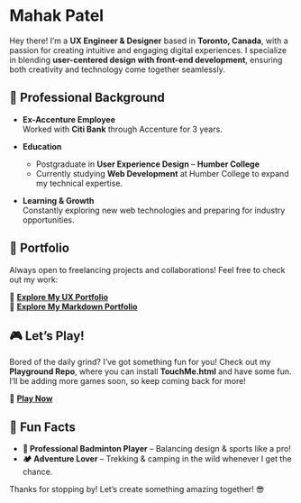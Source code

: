 # Mahak Patel  

Hey there! I’m a **UX Engineer & Designer** based in **Toronto, Canada**, with a passion for creating intuitive and engaging digital experiences. I specialize in blending **user-centered design with front-end development**, ensuring both creativity and technology come together seamlessly.

## 💼 Professional Background

- **Ex-Accenture Employee**  
  Worked with **Citi Bank** through Accenture for 3 years.

- **Education**  
  - Postgraduate in **User Experience Design** – **Humber College**  
  - Currently studying **Web Development** at Humber College to expand my technical expertise.

- **Learning & Growth**  
  Constantly exploring new web technologies and preparing for industry opportunities.

## 📂 Portfolio  

Always open to freelancing projects and collaborations! Feel free to check out my work:

🔗 [**Explore My UX Portfolio**](https://mahakpatel.wixstudio.com/portfolio)  
🔗 [**Explore My Markdown Portfolio**](https://github.com/Oyemahak/Markdown-Portfolio)

## 🎮 Let’s Play!  

Bored of the daily grind? I’ve got something fun for you! Check out my **Playground Repo**, where you can install **TouchMe.html** and have some fun. I’ll be adding more games soon, so keep coming back for more!

🔗 [**Play Now**](https://github.com/Oyemahak/Playground/blob/main/TouchMe.html)

## 🌟 Fun Facts

- **🏸 Professional Badminton Player** – Balancing design & sports like a pro!  
- **🏕️ Adventure Lover** – Trekking & camping in the wild whenever I get the chance.

Thanks for stopping by! Let’s create something amazing together! 😎
